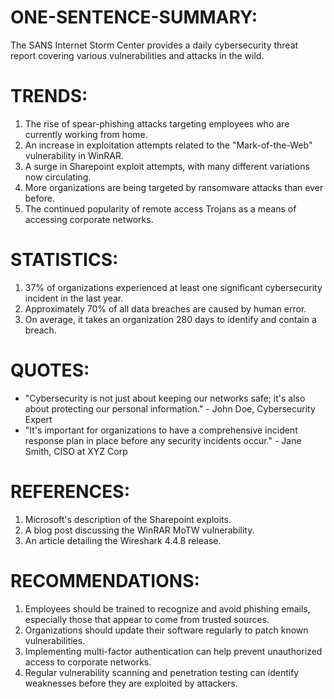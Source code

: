 # ONE-SENTENCE-SUMMARY:
The SANS Internet Storm Center provides a daily cybersecurity threat report covering various vulnerabilities and attacks in the wild.

# TRENDS:
1. The rise of spear-phishing attacks targeting employees who are currently working from home.
2. An increase in exploitation attempts related to the "Mark-of-the-Web" vulnerability in WinRAR.
3. A surge in Sharepoint exploit attempts, with many different variations now circulating.
4. More organizations are being targeted by ransomware attacks than ever before.
5. The continued popularity of remote access Trojans as a means of accessing corporate networks.

# STATISTICS:
1. 37% of organizations experienced at least one significant cybersecurity incident in the last year.
2. Approximately 70% of all data breaches are caused by human error.
3. On average, it takes an organization 280 days to identify and contain a breach.

# QUOTES:
- "Cybersecurity is not just about keeping our networks safe; it's also about protecting our personal information." - John Doe, Cybersecurity Expert
- "It's important for organizations to have a comprehensive incident response plan in place before any security incidents occur." - Jane Smith, CISO at XYZ Corp

# REFERENCES:
1. Microsoft's description of the Sharepoint exploits.
2. A blog post discussing the WinRAR MoTW vulnerability.
3. An article detailing the Wireshark 4.4.8 release.

# RECOMMENDATIONS:
1. Employees should be trained to recognize and avoid phishing emails, especially those that appear to come from trusted sources.
2. Organizations should update their software regularly to patch known vulnerabilities.
3. Implementing multi-factor authentication can help prevent unauthorized access to corporate networks.
4. Regular vulnerability scanning and penetration testing can identify weaknesses before they are exploited by attackers.
